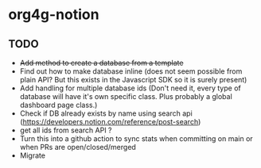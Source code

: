 # org4g-notion

## TODO
* ~~Add method to create a database from a template~~
* Find out how to make database inline (does not seem possible from plain API? But this exists in the Javascript SDK so it is surely present)
* Add handling for multiple database ids (Don't need it, every type of database will have it's own specific class. Plus probably a global dashboard page class.)
* Check if DB already exists by name using search api (https://developers.notion.com/reference/post-search)
* get all ids from search API ?
* Turn this into a github action to sync stats when committing on main or when PRs are open/closed/merged
* Migrate
